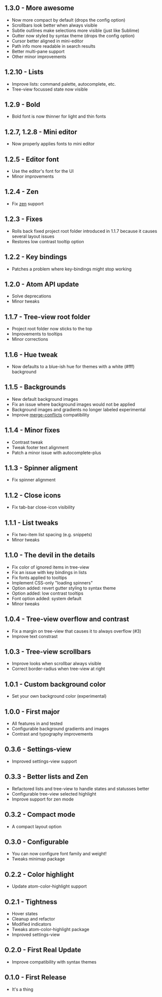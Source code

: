 ## 1.3.0 - More awesome
* Now more compact by default (drops the config option)
* Scrollbars look better when always visible
* Subtle outlines make selections more visible (just like Sublime)
* Gutter now styled by syntax theme (drops the config option)
* Cursor better aligned in mini-editor
* Path info more readable in search results
* Better multi-pane support
* Other minor improvements

## 1.2.10 - Lists
* Improve lists: command palette, autocomplete, etc.
* Tree-view focussed state now visible

## 1.2.9 - Bold
* Bold font is now thinner for light and thin fonts

## 1.2.7, 1.2.8 - Mini editor
* Now properly applies fonts to mini editor

## 1.2.5 - Editor font
* Use the editor's font for the UI
* Minor improvements

## 1.2.4 - Zen
* Fix [zen](https://atom.io/packages/zen) support

## 1.2.3 - Fixes
* Rolls back fixed project root folder introduced in 1.1.7 because it causes several layout issues
* Restores low contrast tooltip option

## 1.2.2 - Key bindings
* Patches a problem where key-bindings might stop working

## 1.2.0 - Atom API update
* Solve deprecations
* Minor tweaks

## 1.1.7 - Tree-view root folder
* Project root folder now sticks to the top
* Improvements to tooltips
* Minor corrections

## 1.1.6 - Hue tweak
* Now defaults to a blue-ish hue for themes with a white (#fff) background

## 1.1.5 - Backgrounds
* New default background images
* Fix an issue where background images would not be applied
* Background images and gradients no longer labeled experimental
* Improve [merge-conflicts](https://atom.io/packages/merge-conflicts) compatibility

## 1.1.4 - Minor fixes
* Contrast tweak
* Tweak footer text alignment
* Patch a minor issue with autocomplete-plus

## 1.1.3 - Spinner aligment
* Fix spinner alignment

## 1.1.2 - Close icons
* Fix tab-bar close-icon visibility

## 1.1.1 - List tweaks
* Fix two-item list spacing (e.g. snippets)
* Minor tweaks

## 1.1.0 - The devil in the details
* Fix color of ignored items in tree-view
* Fix an issue with key bindings in lists
* Fix fonts applied to tooltips
* Implement CSS-only "loading spinners"
* Option added: revert gutter styling to syntax theme
* Option added: low contrast tooltips
* Font option added: system default
* Minor tweaks

## 1.0.4 - Tree-view overflow and contrast
* Fix a margin on tree-view that causes it to always overflow (#3)
* Improve text constrast

## 1.0.3 - Tree-view scrollbars
* Improve looks when scrollbar always visible
* Correct border-radius when tree-view at right

## 1.0.1 - Custom background color
* Set your own background color (experimental)

## 1.0.0 - First major
* All features in and tested
* Configurable background gradients and images
* Contrast and typography improvements

## 0.3.6 - Settings-view
* Improved settings-view support

## 0.3.3 - Better lists and Zen
* Refactored lists and tree-view to handle states and statusses better
* Configurable tree-view selected highlight
* Improve support for zen mode

## 0.3.2 - Compact mode
* A compact layout option

## 0.3.0 - Configurable
* You can now configure font family and weight!
* Tweaks minimap package

## 0.2.2 - Color highlight
* Update atom-color-highlight support

## 0.2.1 - Tightness
* Hover states
* Cleanup and refactor
* Modified indicators
* Tweaks atom-color-highlight package
* Improved settings-view

## 0.2.0 - First Real Update
* Improve compatibility with syntax themes

## 0.1.0 - First Release
* It's a thing
